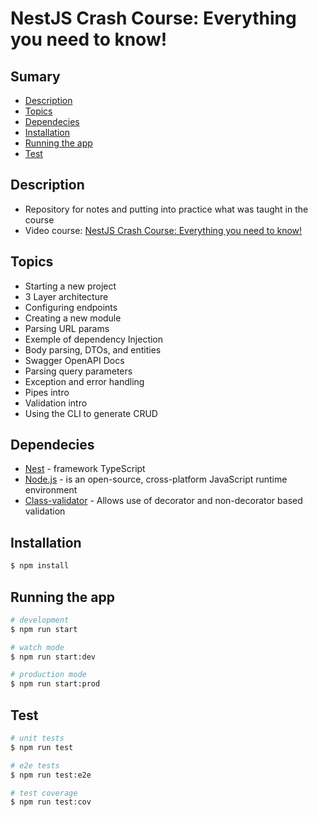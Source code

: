 # NestJS Crash Course: Everything you need to know!

## Sumary
- [Description](#description)
- [Topics](#topics)
- [Dependecies](#dependecies)
- [Installation](#installation)
- [Running the app](#running-the-app)
- [Test](#test)

## <a name="description"></a> Description
- Repository for notes and putting into practice what was taught in the course
- Video course: [NestJS Crash Course: Everything you need to know!](https://youtu.be/2n3xS89TJMI)

## <a name="topics"></a> Topics
- Starting a new project
- 3 Layer architecture
- Configuring endpoints
- Creating a new module
- Parsing URL params
- Exemple of dependency Injection
- Body parsing, DTOs, and entities
- Swagger OpenAPI Docs
- Parsing query parameters
- Exception and error handling
- Pipes intro
- Validation intro
- Using the CLI to generate CRUD

## <a name="dependecies"></a> Dependecies
- [Nest](https://github.com/nestjs/nest) - framework TypeScript
- [Node.js](https://nodejs.org/en) - is an open-source, cross-platform JavaScript runtime environment
- [Class-validator](https://www.npmjs.com/package/class-validator) - Allows use of decorator and non-decorator based validation

## <a name="installation"></a> Installation

```bash
$ npm install
```

## <a name="running-the-app"></a> Running the app

```bash
# development
$ npm run start

# watch mode
$ npm run start:dev

# production mode
$ npm run start:prod
```

## <a name="test"></a> Test

```bash
# unit tests
$ npm run test

# e2e tests
$ npm run test:e2e

# test coverage
$ npm run test:cov
```
